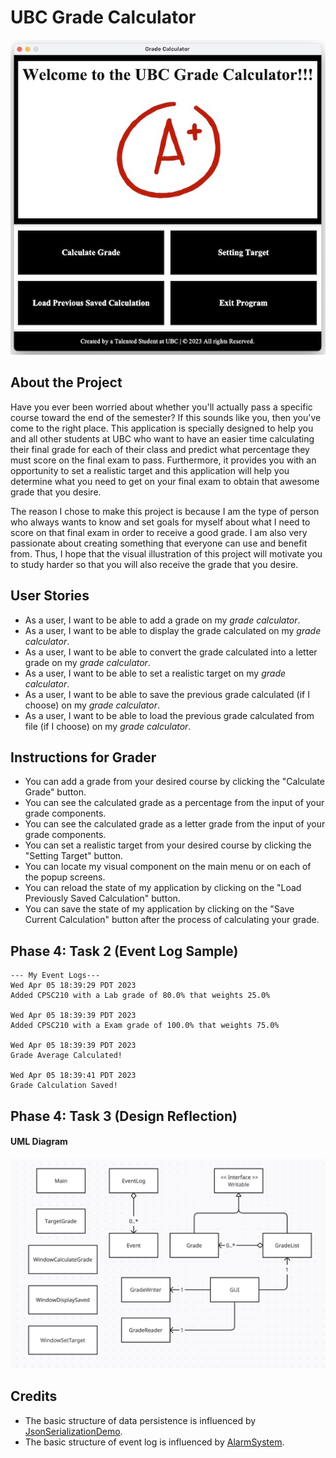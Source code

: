 # UBC Grade Calculator
![Photo of the UBC Grade Calculator](image/UBCGradeCalculator.png)

## About the Project 
Have you ever been worried about whether you'll actually pass a specific course toward the end of the semester? 
If this sounds like you, then you've come to the right place. This application is specially designed to help you and 
all other students at UBC who want to have an easier time calculating their final grade for each of their class and 
predict what percentage they must score on the final exam to pass. Furthermore, it provides you with an opportunity 
to set a realistic target and this application will help you determine what you need to get on your final exam to 
obtain that awesome grade that you desire.

The reason I chose to make this project is because I am the type of person who always wants to know and set goals 
for myself about what I need to score on that final exam in order to receive a good grade. I am also very passionate 
about creating something that everyone can use and benefit from. 
Thus, I hope that the visual illustration of this project will motivate you to study harder so that you will also 
receive the grade that you desire.

## User Stories 
- As a user, I want to be able to add a grade on my *grade calculator*.
- As a user, I want to be able to display the grade calculated on my *grade calculator*.
- As a user, I want to be able to convert the grade calculated into a letter grade on my *grade calculator*. 
- As a user, I want to be able to set a realistic target on my *grade calculator*.
- As a user, I want to be able to save the previous grade calculated (if I choose) on my *grade calculator*.
- As a user, I want to be able to load the previous grade calculated from file (if I choose) on my *grade calculator*.

## Instructions for Grader
- You can add a grade from your desired course by clicking the "Calculate Grade" button.  
- You can see the calculated grade as a percentage from the input of your grade components. 
- You can see the calculated grade as a letter grade from the input of your grade components. 
- You can set a realistic target from your desired course by clicking the "Setting Target" button. 
- You can locate my visual component on the main menu or on each of the popup screens.
- You can reload the state of my application by clicking on the "Load Previously Saved Calculation" button. 
- You can save the state of my application by clicking on the "Save Current Calculation" button after the process of
calculating your grade.

## Phase 4: Task 2 (Event Log Sample)
```
--- My Event Logs---
Wed Apr 05 18:39:29 PDT 2023
Added CPSC210 with a Lab grade of 80.0% that weights 25.0%

Wed Apr 05 18:39:39 PDT 2023
Added CPSC210 with a Exam grade of 100.0% that weights 75.0%

Wed Apr 05 18:39:39 PDT 2023
Grade Average Calculated!

Wed Apr 05 18:39:41 PDT 2023
Grade Calculation Saved!
```
## Phase 4: Task 3 (Design Reflection)

#### UML Diagram
![UML Diagram](UML_Design_Diagram.png)

## Credits
- The basic structure of data persistence is influenced by 
[JsonSerializationDemo](https://github.students.cs.ubc.ca/CPSC210/JsonSerializationDemo).
- The basic structure of event log is influenced by
[AlarmSystem](https://github.students.cs.ubc.ca/CPSC210/AlarmSystem).
